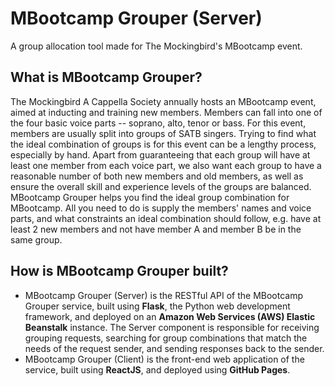 # MBootcamp Grouper (Server)
A group allocation tool made for The Mockingbird's MBootcamp event.

## What is MBootcamp Grouper?
The Mockingbird A Cappella Society annually hosts an MBootcamp event, aimed at inducting and training new members. Members can fall into one of the four basic voice parts -- soprano, alto, tenor or bass. For this event, members are usually split into groups of SATB singers. Trying to find what the ideal combination of groups is for this event can be a lengthy process, especially by hand. Apart from guaranteeing that each group will have at least one member from each voice part, we also want each group to have a reasonable number of both new members and old members, as well as ensure the overall skill and experience levels of the groups are balanced. MBootcamp Grouper helps you find the ideal group combination for MBootcamp. All you need to do is supply the members' names and voice parts, and what constraints an ideal combination should follow, e.g. have at least 2 new members and not have member A and member B be in the same group.

## How is MBootcamp Grouper built?
- MBootcamp Grouper (Server) is the RESTful API of the MBootcamp Grouper service, built using **Flask**, the Python web development framework, and deployed on an **Amazon Web Services (AWS) Elastic Beanstalk** instance. The Server component is responsible for receiving grouping requests, searching for group combinations that match the needs of the request sender, and sending responses back to the sender.
- MBootcamp Grouper (Client) is the front-end web application of the service, built using **ReactJS**, and deployed using **GitHub Pages**.
